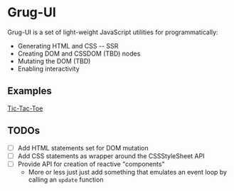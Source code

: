 # Grug-UI

Grug-UI is a set of light-weight JavaScript utilities for programmatically:
- Generating HTML and CSS -- SSR
- Creating DOM and CSSDOM (TBD) nodes
- Mutating the DOM (TBD)
- Enabling interactivity


## Examples

[Tic-Tac-Toe](./examples/tic-tac-toe/index.mjs)


## TODOs

- [ ] Add HTML statements set for DOM mutation
- [ ] Add CSS statements as wrapper around the CSSStyleSheet API
- [ ] Provide API for creation of reactive "components"
    - More or less just just add something that emulates an event loop
      by calling an `update` function
